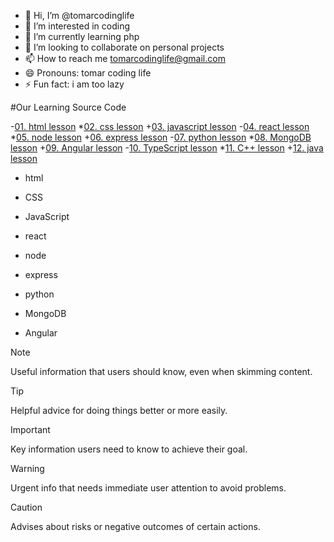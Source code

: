 - 👋 Hi, I’m @tomarcodinglife
- 👀 I’m interested in coding
- 🌱 I’m currently learning php
- 💞️ I’m looking to collaborate on personal projects
- 📫 How to reach me tomarcodinglife@gmail.com
- 😄 Pronouns: tomar coding life
- ⚡ Fun fact: i am too lazy

#Our Learning Source Code

-[01. html lesson](https://github.com/tomarcodinglife/html)
*[02. css lesson](https://github.com/tomarcodinglife/html)
+[03. javascript lesson](https://github.com/tomarcodinglife/html)
-[04. react lesson](https://github.com/tomarcodinglife/html)
*[05. node lesson](https://github.com/tomarcodinglife/html)
+[06. express lesson](https://github.com/tomarcodinglife/html)
-[07. python lesson](https://github.com/tomarcodinglife/html)
*[08. MongoDB lesson](https://github.com/tomarcodinglife/html)
+[09. Angular lesson](https://github.com/tomarcodinglife/html)
-[10. TypeScript lesson](https://github.com/tomarcodinglife/html)
*[11. C++ lesson](https://github.com/tomarcodinglife/html)
+[12. java lesson](https://github.com/tomarcodinglife/html)

- html
* CSS
+ JavaScript
- react  
* node
+ express
- python  
* MongoDB
+ Angular


> [!NOTE]
> Useful information that users should know, even when skimming content.

> [!TIP]
> Helpful advice for doing things better or more easily.

> [!IMPORTANT]
> Key information users need to know to achieve their goal.

> [!WARNING]
> Urgent info that needs immediate user attention to avoid problems.

> [!CAUTION]
> Advises about risks or negative outcomes of certain actions.


<!---
tomarcodinglife/tomarcodinglife is a ✨ special ✨ repository because its `README.md` (this file) appears on your GitHub profile.
You can click the Preview link to take a look at your changes.
--->
